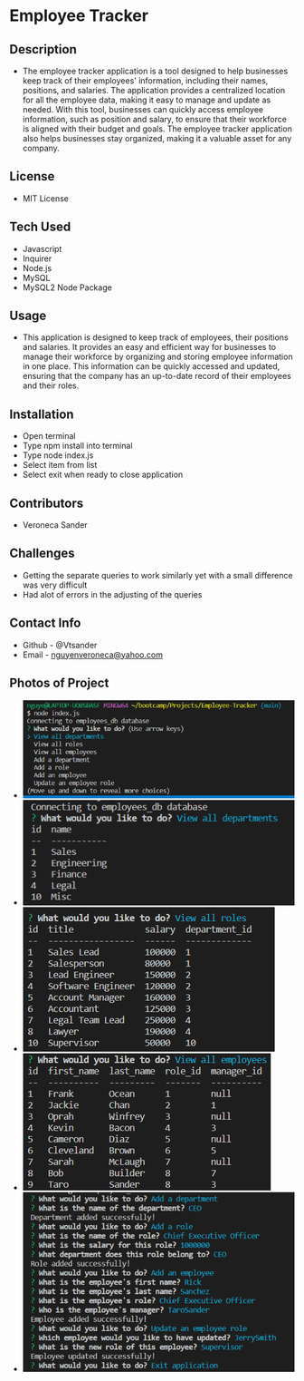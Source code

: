 # Employee Tracker

## Description
 - The employee tracker application is a tool designed to help businesses keep track of their employees' information, including their names, positions, and salaries. The application provides a centralized location for all the employee data, making it easy to manage and update as needed. With this tool, businesses can quickly access employee information, such as position and salary, to ensure that their workforce is aligned with their budget and goals. The employee tracker application also helps businesses stay organized, making it a valuable asset for any company.
## License 
 - MIT License
## Tech Used
 - Javascript
 - Inquirer
 - Node.js
 - MySQL
 - MySQL2 Node Package
## Usage
 - This application is designed to keep track of employees, their positions and salaries. It provides an easy and efficient way for businesses to manage their workforce by organizing and storing employee information in one place. This information can be quickly accessed and updated, ensuring that the company has an up-to-date record of their employees and their roles.
## Installation
 - Open terminal
 - Type npm install into terminal
 - Type node index.js
 - Select item from list
 - Select exit when ready to close application
## Contributors
 - Veroneca Sander
## Challenges
 - Getting the separate queries to work similarly yet with a small difference was very difficult
 - Had alot of errors in the adjusting of the queries
## Contact Info
 - Github - @Vtsander
 - Email - nguyenveroneca@yahoo.com
## Photos of Project
 - <img src="./Assets/EmpTra1.png">
 - <img src="./Assets/EmpTra2.png">
 - <img src="./Assets/EmpTra3.png">
 - <img src="./Assets/EmpTra4.png">
 - <img src="./Assets/EmpTra5.png">
 
 